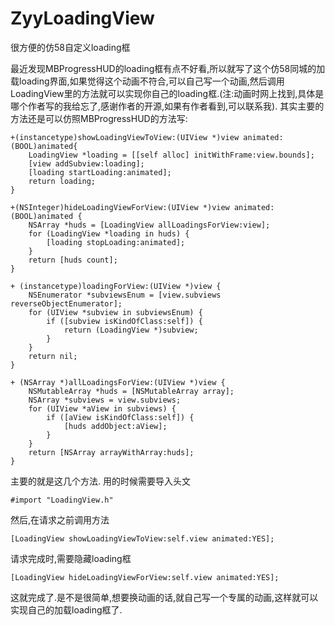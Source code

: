 # ZyyLoadingView
很方便的仿58自定义loading框

最近发现MBProgressHUD的loading框有点不好看,所以就写了这个仿58同城的加载loading界面,如果觉得这个动画不符合,可以自己写一个动画,然后调用LoadingView里的方法就可以实现你自己的loading框.(注:动画时网上找到,具体是哪个作者写的我给忘了,感谢作者的开源,如果有作者看到,可以联系我).
其实主要的方法还是可以仿照MBProgressHUD的方法写:

    +(instancetype)showLoadingViewToView:(UIView *)view animated:(BOOL)animated{
        LoadingView *loading = [[self alloc] initWithFrame:view.bounds];
        [view addSubview:loading];
        [loading startLoading:animated];
        return loading;
    }

    +(NSInteger)hideLoadingViewForView:(UIView *)view animated:(BOOL)animated {
        NSArray *huds = [LoadingView allLoadingsForView:view];
        for (LoadingView *loading in huds) {
            [loading stopLoading:animated];
        }
        return [huds count];
    }

    + (instancetype)loadingForView:(UIView *)view {
        NSEnumerator *subviewsEnum = [view.subviews reverseObjectEnumerator];
        for (UIView *subview in subviewsEnum) {
            if ([subview isKindOfClass:self]) {
                return (LoadingView *)subview;
            }
        }
        return nil;
    }

    + (NSArray *)allLoadingsForView:(UIView *)view {
        NSMutableArray *huds = [NSMutableArray array];
        NSArray *subviews = view.subviews;
        for (UIView *aView in subviews) {
            if ([aView isKindOfClass:self]) {
                [huds addObject:aView];
            }
        }
        return [NSArray arrayWithArray:huds];
    }

主要的就是这几个方法.
用的时候需要导入头文

    #import "LoadingView.h"

然后,在请求之前调用方法

    [LoadingView showLoadingViewToView:self.view animated:YES];

请求完成时,需要隐藏loading框

    [LoadingView hideLoadingViewForView:self.view animated:YES];

这就完成了.是不是很简单,想要换动画的话,就自己写一个专属的动画,这样就可以实现自己的加载loading框了.
